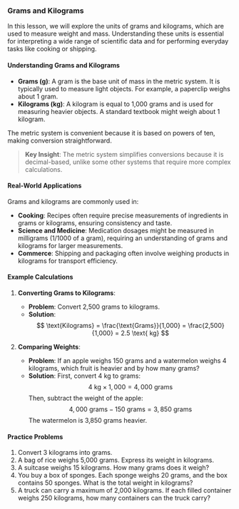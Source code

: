 ### Grams and Kilograms

In this lesson, we will explore the units of grams and kilograms, which are used to measure weight and mass. Understanding these units is essential for interpreting a wide range of scientific data and for performing everyday tasks like cooking or shipping.

#### Understanding Grams and Kilograms

- **Grams (g)**: A gram is the base unit of mass in the metric system. It is typically used to measure light objects. For example, a paperclip weighs about 1 gram.
- **Kilograms (kg)**: A kilogram is equal to 1,000 grams and is used for measuring heavier objects. A standard textbook might weigh about 1 kilogram.

The metric system is convenient because it is based on powers of ten, making conversion straightforward.

> **Key Insight**: The metric system simplifies conversions because it is decimal-based, unlike some other systems that require more complex calculations.

#### Real-World Applications

Grams and kilograms are commonly used in:

- **Cooking**: Recipes often require precise measurements of ingredients in grams or kilograms, ensuring consistency and taste.
- **Science and Medicine**: Medication dosages might be measured in milligrams (1/1000 of a gram), requiring an understanding of grams and kilograms for larger measurements.
- **Commerce**: Shipping and packaging often involve weighing products in kilograms for transport efficiency.

#### Example Calculations

1. **Converting Grams to Kilograms**:
   - **Problem**: Convert 2,500 grams to kilograms.
   - **Solution**: 
     $$
     \text{Kilograms} = \frac{\text{Grams}}{1,000} = \frac{2,500}{1,000} = 2.5 \text{ kg}
     $$

2. **Comparing Weights**:
   - **Problem**: If an apple weighs 150 grams and a watermelon weighs 4 kilograms, which fruit is heavier and by how many grams?
   - **Solution**: 
     First, convert 4 kg to grams: 
     $$
     4 \text{ kg} \times 1,000 = 4,000 \text{ grams}
     $$
     Then, subtract the weight of the apple: 
     $$
     4,000 \text{ grams} - 150 \text{ grams} = 3,850 \text{ grams}
     $$
     The watermelon is 3,850 grams heavier.

#### Practice Problems

1. Convert 3 kilograms into grams.
2. A bag of rice weighs 5,000 grams. Express its weight in kilograms.
3. A suitcase weighs 15 kilograms. How many grams does it weigh?
4. You buy a box of sponges. Each sponge weighs 20 grams, and the box contains 50 sponges. What is the total weight in kilograms?
5. A truck can carry a maximum of 2,000 kilograms. If each filled container weighs 250 kilograms, how many containers can the truck carry?